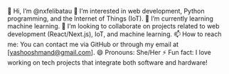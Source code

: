 👋 Hi, I’m @nxfelibatau
👀 I’m interested in web development, Python programming, and the Internet of Things (IoT).
🌱 I’m currently learning machine learning.
💞️ I’m looking to collaborate on projects related to web development (React/Next.js), IoT, and machine learning.
📫 How to reach me: You can contact me via GitHub or through my email at [yashooshmand@gmail.com].
😄 Pronouns: She/Her
⚡ Fun fact: I love working on tech projects that integrate both software and hardware!
